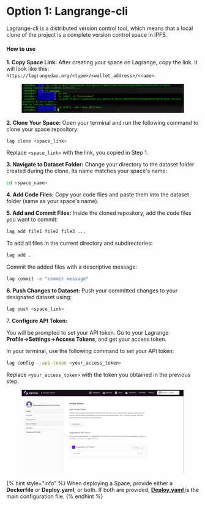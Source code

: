 # Option 1: Langrange-cli

Lagrange-cli is a distributed version control tool, which means that a local clone of the project is a complete version control space in IPFS.

#### **How to use**

**1. Copy Space Link:** After creating your space on Lagrange, copy the link. It will look like this: `https://lagrangedao.org/<type>/<wallet_address>/<name>`.

<figure><img src="../../.gitbook/assets/image.png" alt=""><figcaption></figcaption></figure>

**2. Clone Your Space:** Open your terminal and run the following command to clone your space repository:

```bash
lag clone <space_link>
```

Replace `<space_link>` with the link, you copied in Step 1.

**3. Navigate to Dataset Folder:** Change your directory to the dataset folder created during the clone. Its name matches your space's name:

```bash
cd <space_name>
```

**4. Add Code Files:** Copy your code files and paste them into the dataset folder (same as your space's name).

**5. Add and Commit Files:** Inside the cloned repository, add the code files you want to commit:

```bash
lag add file1 file2 file3 ...
```

To add all files in the current directory and subdirectories:

```bash
lag add .
```

Commit the added files with a descriptive message:

```bash
lag commit -m "commit message"
```

**6. Push Changes to Dataset:** Push your committed changes to your designated dataset using:

```bash
lag push <space_link>
```

7\. **Configure API Token:**&#x20;

You will be prompted to set your API token. Go to your Lagrange **Profile→Settings→Access Tokens**, and get your access token.

In your terminal, use the following command to set your API token:

```bash
lag config --api-token <your_access_token>
```

Replace `<your_access_token>` with the token you obtained in the previous step.

<figure><img src="../../.gitbook/assets/image (2).png" alt=""><figcaption></figcaption></figure>

{% hint style="info" %}
When deploying a Space, provide either a **Dockerfile** or **Deploy.yaml**, or both. If both are provided, [**Deploy.yaml** ](../intro/lagrange-definition-language-ldl.md)is the main configuration file.
{% endhint %}
